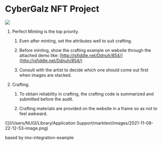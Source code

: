 # CyberGalz NFT Project

![](https://pbs.twimg.com/profile_banners/1434802455728902144/1634619612/1500x500)

1. Perfect Minting is the top priority.
   
   1. Even after minting, set the attributes well to suit crafting.
   
   2. Before minting, show the crafting example on website through the attached demo like: [http://jsfiddle.net/Ddnuh/854/](http://jsfiddle.net/Ddnuh/854/)
   
   3. Consult with the artist to decide which one should come out first when images are stacked.

2. Crafting.
   
   1. To obtain reliability in crafting, the crafting code is summarized and submitted before the audit.
   
   2. Crafting materials are provided on the website in a frame so as not to feel awkward.

![](/Users/NUGI/Library/Application Support/marktext/images/2021-11-08-22-12-53-image.png)

based by imx-integration-example


